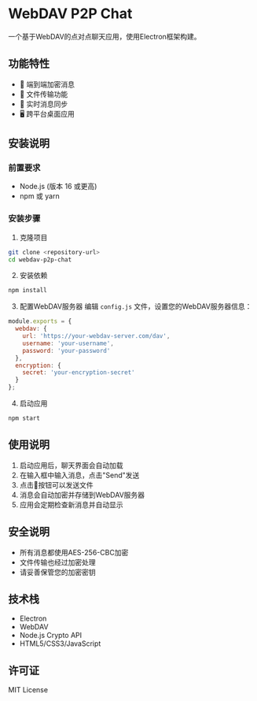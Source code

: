 # WebDAV P2P Chat

一个基于WebDAV的点对点聊天应用，使用Electron框架构建。

## 功能特性

- 🔐 端到端加密消息
- 📎 文件传输功能
- 💬 实时消息同步
- 🖥️ 跨平台桌面应用

## 安装说明

### 前置要求
- Node.js (版本 16 或更高)
- npm 或 yarn

### 安装步骤

1. 克隆项目
```bash
git clone <repository-url>
cd webdav-p2p-chat
```

2. 安装依赖
```bash
npm install
```

3. 配置WebDAV服务器
编辑 `config.js` 文件，设置您的WebDAV服务器信息：
```javascript
module.exports = {
  webdav: {
    url: 'https://your-webdav-server.com/dav',
    username: 'your-username',
    password: 'your-password'
  },
  encryption: {
    secret: 'your-encryption-secret'
  }
};
```

4. 启动应用
```bash
npm start
```

## 使用说明

1. 启动应用后，聊天界面会自动加载
2. 在输入框中输入消息，点击"Send"发送
3. 点击📎按钮可以发送文件
4. 消息会自动加密并存储到WebDAV服务器
5. 应用会定期检查新消息并自动显示

## 安全说明

- 所有消息都使用AES-256-CBC加密
- 文件传输也经过加密处理
- 请妥善保管您的加密密钥

## 技术栈

- Electron
- WebDAV
- Node.js Crypto API
- HTML5/CSS3/JavaScript

## 许可证

MIT License
